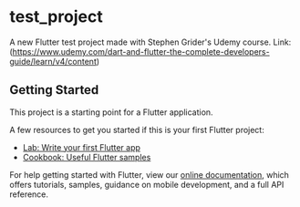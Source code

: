 # test_project

A new Flutter test project made with Stephen Grider's Udemy course.
Link:(https://www.udemy.com/dart-and-flutter-the-complete-developers-guide/learn/v4/content)

## Getting Started

This project is a starting point for a Flutter application.

A few resources to get you started if this is your first Flutter project:

- [Lab: Write your first Flutter app](https://flutter.io/docs/get-started/codelab)
- [Cookbook: Useful Flutter samples](https://flutter.io/docs/cookbook)

For help getting started with Flutter, view our 
[online documentation](https://flutter.io/docs), which offers tutorials, 
samples, guidance on mobile development, and a full API reference.
